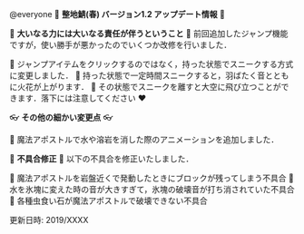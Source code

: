 @everyone 
:cherry_blossom:  **__整地鯖(春) バージョン1.2  アップデート情報__** :cherry_blossom:

:butterfly: **__大いなる力には大いなる責任が伴うということ__** :butterfly: 
前回追加したジャンプ機能ですが，使い勝手が悪かったのでいくつか改修を行いました．

:diamond_shape_with_a_dot_inside:  ジャンプアイテムをクリックするのではなく，持った状態でスニークする方式に変更しました．
:diamond_shape_with_a_dot_inside:  持った状態で一定時間スニークすると，羽ばたく音とともに火花が上がります．
:diamond_shape_with_a_dot_inside:  その状態でスニークを離すと大空に飛び立つことができます．落下には注意してください :heart: 

:eyeglasses: **__その他の細かい変更点__** :eyeglasses:  

:diamond_shape_with_a_dot_inside:  魔法アポストルで水や溶岩を消した際のアニメーションを追加しました．

:bow: **__不具合修正__** :bow: 
以下の不具合を修正いたしました．

:diamond_shape_with_a_dot_inside: 魔法アポストルを岩盤近くで発動したときにブロックが残ってしまう不具合
:diamond_shape_with_a_dot_inside: 水を氷塊に変えた時の音が大きすぎて，氷塊の破壊音が打ち消されていた不具合
:diamond_shape_with_a_dot_inside: 各種虫食い石が魔法アポストルで破壊できない不具合

更新日時: 2019/XXXX